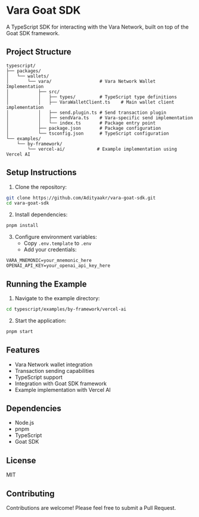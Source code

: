 # Vara Goat SDK

A TypeScript SDK for interacting with the Vara Network, built on top of the Goat SDK framework.

## Project Structure

```
typescript/
├── packages/
│   └── wallets/
│       └── vara/                  # Vara Network Wallet Implementation
│           ├── src/
│           │   ├── types/         # TypeScript type definitions
│           │   ├── VaraWalletClient.ts    # Main wallet client implementation
│           │   ├── send.plugin.ts # Send transaction plugin
│           │   ├── sendVara.ts    # Vara-specific send implementation
│           │   └── index.ts       # Package entry point
│           ├── package.json       # Package configuration
│           └── tsconfig.json      # TypeScript configuration
└── examples/
    └── by-framework/
        └── vercel-ai/            # Example implementation using Vercel AI
```

## Setup Instructions

1. Clone the repository:
```bash
git clone https://github.com/Adityaakr/vara-goat-sdk.git
cd vara-goat-sdk
```

2. Install dependencies:
```bash
pnpm install
```

3. Configure environment variables:
   - Copy `.env.template` to `.env`
   - Add your credentials:
```env
VARA_MNEMONIC=your_mnemonic_here
OPENAI_API_KEY=your_openai_api_key_here
```

## Running the Example

1. Navigate to the example directory:
```bash
cd typescript/examples/by-framework/vercel-ai
```

2. Start the application:
```bash
pnpm start
```

## Features

- Vara Network wallet integration
- Transaction sending capabilities
- TypeScript support
- Integration with Goat SDK framework
- Example implementation with Vercel AI

## Dependencies

- Node.js
- pnpm
- TypeScript
- Goat SDK

## License

MIT

## Contributing

Contributions are welcome! Please feel free to submit a Pull Request.
